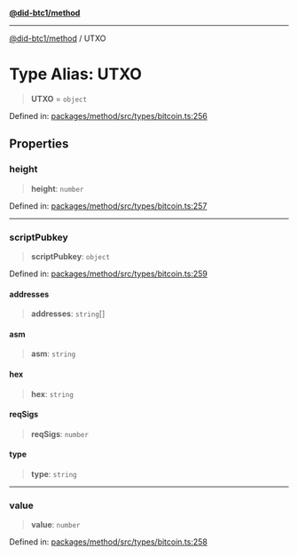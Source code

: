 [**@did-btc1/method**](../README.md)

***

[@did-btc1/method](../globals.md) / UTXO

# Type Alias: UTXO

> **UTXO** = `object`

Defined in: [packages/method/src/types/bitcoin.ts:256](https://github.com/dcdpr/did-btc1-js/blob/4ab6f9915d95beed9bc633644c9db1539395f512/packages/method/src/types/bitcoin.ts#L256)

## Properties

### height

> **height**: `number`

Defined in: [packages/method/src/types/bitcoin.ts:257](https://github.com/dcdpr/did-btc1-js/blob/4ab6f9915d95beed9bc633644c9db1539395f512/packages/method/src/types/bitcoin.ts#L257)

***

### scriptPubkey

> **scriptPubkey**: `object`

Defined in: [packages/method/src/types/bitcoin.ts:259](https://github.com/dcdpr/did-btc1-js/blob/4ab6f9915d95beed9bc633644c9db1539395f512/packages/method/src/types/bitcoin.ts#L259)

#### addresses

> **addresses**: `string`[]

#### asm

> **asm**: `string`

#### hex

> **hex**: `string`

#### reqSigs

> **reqSigs**: `number`

#### type

> **type**: `string`

***

### value

> **value**: `number`

Defined in: [packages/method/src/types/bitcoin.ts:258](https://github.com/dcdpr/did-btc1-js/blob/4ab6f9915d95beed9bc633644c9db1539395f512/packages/method/src/types/bitcoin.ts#L258)
